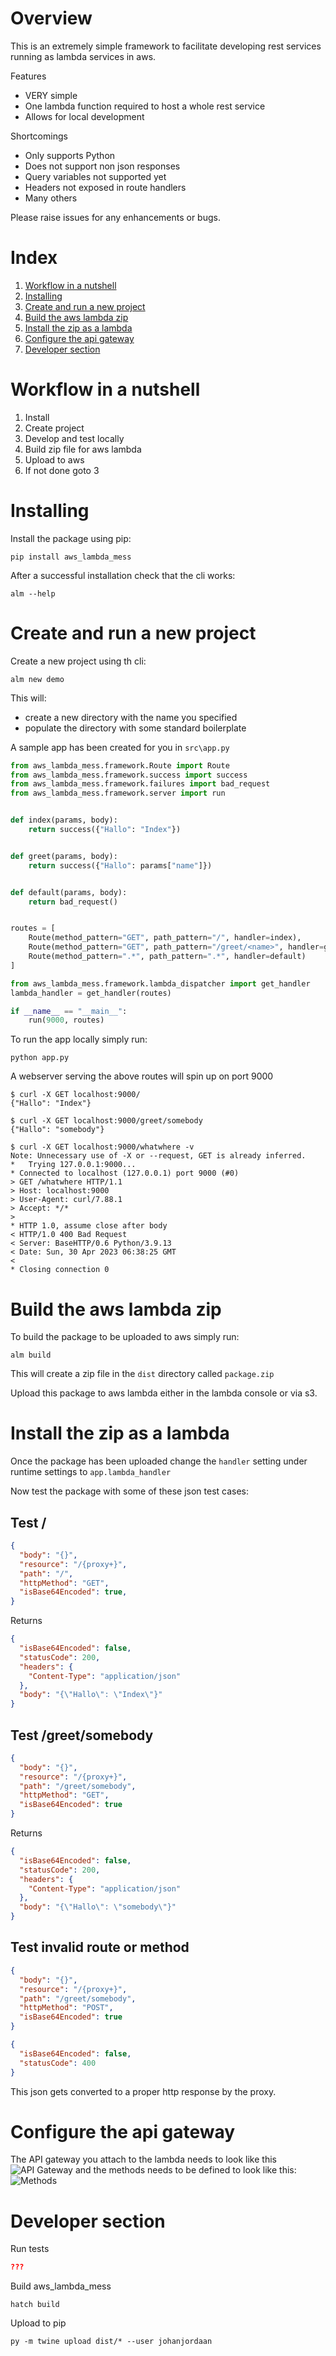 # Overview

This is an extremely simple framework to facilitate developing rest services running as lambda services in aws. 

Features
* VERY simple
* One lambda function required to host a whole rest service
* Allows for local development

Shortcomings
* Only supports Python
* Does not support non json responses
* Query variables not supported yet
* Headers not exposed in route handlers
* Many others

Please raise issues for any enhancements or bugs. 

# Index
1. [Workflow in a nutshell](#Workflow-in-a-nutshell)
2. [Installing](#Installing)
3. [Create and run a new project](#Create-and-run-a-new-project)
4. [Build the aws lambda zip](#Build-the-aws-lambda-zip)
5. [Install the zip as a lambda](#Install-the-zip-as-a-lambda)
6. [Configure the api gateway](#Configure-the-api-gateway)
7. [Developer section](#Developer-section)

# Workflow in a nutshell
1. Install
2. Create project
3. Develop and test locally
4. Build zip file for aws lambda
5. Upload to aws
6. If not done goto 3

# Installing

Install the package using pip: 
```shell
pip install aws_lambda_mess
```
After a successful installation check that the cli works:
```shell
alm --help
```

# Create and run a new project
Create a new project using th cli:
```shell
alm new demo
```
This will: 
 * create a new directory with the name you specified 
 * populate the directory with some standard boilerplate

A sample app has been created for you in ```src\app.py``` 

```python
from aws_lambda_mess.framework.Route import Route
from aws_lambda_mess.framework.success import success
from aws_lambda_mess.framework.failures import bad_request
from aws_lambda_mess.framework.server import run


def index(params, body):
    return success({"Hallo": "Index"})


def greet(params, body):
    return success({"Hallo": params["name"]})


def default(params, body):
    return bad_request()


routes = [
    Route(method_pattern="GET", path_pattern="/", handler=index),
    Route(method_pattern="GET", path_pattern="/greet/<name>", handler=greet),
    Route(method_pattern=".*", path_pattern=".*", handler=default)
]

from aws_lambda_mess.framework.lambda_dispatcher import get_handler
lambda_handler = get_handler(routes)

if __name__ == "__main__":
    run(9000, routes)
```

To run the app locally simply run:
```shell
python app.py
```

A webserver serving the above routes  will spin up on port 9000

```shell
$ curl -X GET localhost:9000/
{"Hallo": "Index"}

$ curl -X GET localhost:9000/greet/somebody
{"Hallo": "somebody"}

$ curl -X GET localhost:9000/whatwhere -v
Note: Unnecessary use of -X or --request, GET is already inferred.
*   Trying 127.0.0.1:9000...
* Connected to localhost (127.0.0.1) port 9000 (#0)
> GET /whatwhere HTTP/1.1
> Host: localhost:9000
> User-Agent: curl/7.88.1
> Accept: */*
>
* HTTP 1.0, assume close after body
< HTTP/1.0 400 Bad Request
< Server: BaseHTTP/0.6 Python/3.9.13
< Date: Sun, 30 Apr 2023 06:38:25 GMT
<
* Closing connection 0
```

# Build the aws lambda zip

To build the package to be uploaded to aws simply run:
```shell
alm build
```
This will create a zip file in the ```dist``` directory called ```package.zip```

Upload this package to aws lambda either in the lambda console or via s3.

# Install the zip as a lambda
Once the package has been uploaded change the ```handler``` setting under runtime settings to ```app.lambda_handler```

Now test the package with some of these json test cases:

## Test /
```json
{
  "body": "{}",
  "resource": "/{proxy+}",
  "path": "/",
  "httpMethod": "GET",
  "isBase64Encoded": true,
}
```
Returns 
```json
{
  "isBase64Encoded": false,
  "statusCode": 200,
  "headers": {
    "Content-Type": "application/json"
  },
  "body": "{\"Hallo\": \"Index\"}"
}
```
## Test /greet/somebody
```json
{
  "body": "{}",
  "resource": "/{proxy+}",
  "path": "/greet/somebody",
  "httpMethod": "GET",
  "isBase64Encoded": true
}
```
Returns
```json
{
  "isBase64Encoded": false,
  "statusCode": 200,
  "headers": {
    "Content-Type": "application/json"
  },
  "body": "{\"Hallo\": \"somebody\"}"
}
```
## Test invalid route or method
```json
{
  "body": "{}",
  "resource": "/{proxy+}",
  "path": "/greet/somebody",
  "httpMethod": "POST",
  "isBase64Encoded": true
}
```
```json
{
  "isBase64Encoded": false,
  "statusCode": 400
}
```
This json gets converted to a proper http response by the proxy.

# Configure the api gateway
The API gateway you attach to the lambda needs to look like this
![API Gateway](/media/aws_api_gateway.png)
and the methods needs to be defined to look like this:
![Methods](/media/aws_api_gateway_integration_request.png)

# Developer section
Run tests
```json
???
```
Build aws_lambda_mess
```shell
hatch build
```
Upload to pip
```shell
py -m twine upload dist/* --user johanjordaan
```





